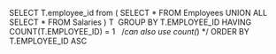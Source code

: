 SELECT T.employee_id from
(
SELECT * FROM Employees
UNION ALL
SELECT * FROM Salaries
) T
​
GROUP BY T.EMPLOYEE_ID
HAVING COUNT(T.EMPLOYEE_ID) = 1   /*can also use count(*) */
ORDER BY T.EMPLOYEE_ID ASC